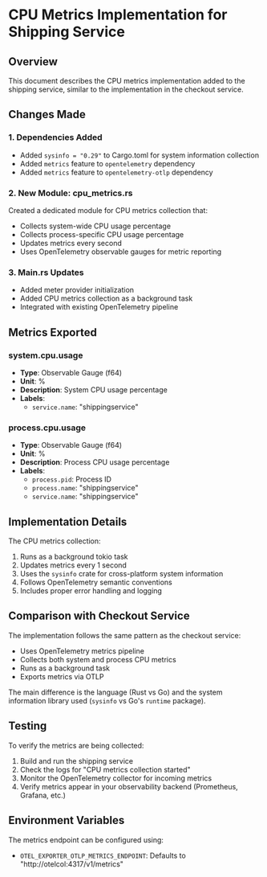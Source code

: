 # CPU Metrics Implementation for Shipping Service

## Overview
This document describes the CPU metrics implementation added to the shipping service, similar to the implementation in the checkout service.

## Changes Made

### 1. Dependencies Added
- Added `sysinfo = "0.29"` to Cargo.toml for system information collection
- Added `metrics` feature to `opentelemetry` dependency
- Added `metrics` feature to `opentelemetry-otlp` dependency

### 2. New Module: cpu_metrics.rs
Created a dedicated module for CPU metrics collection that:
- Collects system-wide CPU usage percentage
- Collects process-specific CPU usage percentage
- Updates metrics every second
- Uses OpenTelemetry observable gauges for metric reporting

### 3. Main.rs Updates
- Added meter provider initialization
- Added CPU metrics collection as a background task
- Integrated with existing OpenTelemetry pipeline

## Metrics Exported

### system.cpu.usage
- **Type**: Observable Gauge (f64)
- **Unit**: %
- **Description**: System CPU usage percentage
- **Labels**: 
  - `service.name`: "shippingservice"

### process.cpu.usage
- **Type**: Observable Gauge (f64)
- **Unit**: %
- **Description**: Process CPU usage percentage
- **Labels**:
  - `process.pid`: Process ID
  - `process.name`: "shippingservice"
  - `service.name`: "shippingservice"

## Implementation Details

The CPU metrics collection:
1. Runs as a background tokio task
2. Updates metrics every 1 second
3. Uses the `sysinfo` crate for cross-platform system information
4. Follows OpenTelemetry semantic conventions
5. Includes proper error handling and logging

## Comparison with Checkout Service

The implementation follows the same pattern as the checkout service:
- Uses OpenTelemetry metrics pipeline
- Collects both system and process CPU metrics
- Runs as a background task
- Exports metrics via OTLP

The main difference is the language (Rust vs Go) and the system information library used (`sysinfo` vs Go's `runtime` package).

## Testing

To verify the metrics are being collected:
1. Build and run the shipping service
2. Check the logs for "CPU metrics collection started"
3. Monitor the OpenTelemetry collector for incoming metrics
4. Verify metrics appear in your observability backend (Prometheus, Grafana, etc.)

## Environment Variables

The metrics endpoint can be configured using:
- `OTEL_EXPORTER_OTLP_METRICS_ENDPOINT`: Defaults to "http://otelcol:4317/v1/metrics"

